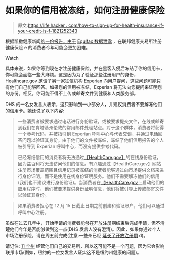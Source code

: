 # 如果你的信用被冻结，如何注册健康保险

> 原文:[https://life hacker . com/how-to-sign-up-for-health-insurance-if-your-credit-is-f-1821252343](https://lifehacker.com/how-to-sign-up-for-health-insurance-if-your-credit-is-f-1821252343)

根据凯撒健康新闻[的一份报告，由于](https://khn.org/news/consumers-who-froze-their-credit-reports-could-hit-a-glitch-enrolling-in-insurance/) [Equifax 数据泄露](https://twocents.lifehacker.com/one-of-your-equifax-hack-protections-expires-soon-1821184336) ，在联邦健康交易所注册健康保险 e 的消费者今年可能会更加困难。

Watch

具体来说，如果你等到现在才注册健康保险，并在黑客入侵后冻结了你的信用卡，你可能会面临一些大麻烦。这是因为为了验证那些注册用户的身份，Healthcare.gov 邀请了另一家征信机构 Experian 向用户提问，这些问题可能只有他们自己能够回答。如果您的信用被冻结，Experian 将无法向您提问来证明您的身份。相反，你可能不得不上传或邮寄文件到健康和人类服务部。

DHS 的一名女发言人表示，这只影响到一小部分人，并建议消费者不要解冻他们的信用卡。她还说了以下内容:

> 一些消费者被要求通过电话进行身份验证，或被要求提交文件，在线或邮寄到我们在肯塔基州伦敦的常用邮件处理站点。对于这个群体，消费者将获得一个参考代码，并被指引到 Experian 呼叫中心与代表交谈，并通过电话回答问题以验证其身份。由于他们的文件被冻结，冻结了他们信用报告的个人被引导到 Experian 呼叫中心，而没有提供参考代码。
> 
> 已经冻结信用的消费者将无法通过[【HealthCare.gov】](https://urldefense.proofpoint.com/v2/url?u=http-3A__HealthCare.gov&d=DwMFAg&c=RAhzPLrCAq19eJdrcQiUVEwFYoMRqGDAXQ_puw5tYjg&r=FqqTya-D6uhfl0qM1oDBCxoxn_XJrZmv5ipzuAvYWXQ&m=TuuFGeziHZREI3vJPlpJzD6ysw570WsrXkqaJ0NqEpY&s=Yt8JIHSTPe8fMvmxdwv_k6ZcRDoQRfvqahGCHSgbMwM&e=)的在线身份验证，因为益百利将无法访问他们的信息。有兴趣通过【HealthCare.gov】网站注册市场覆盖范围且信用记录被冻结的消费者能够通过向市场提供文档来进行身份证明，而不是使用在线身份证明服务。他们不需要解冻他们的信用(我们也不建议进行身份验证)。当消费者在[【HealthCare.gov](https://urldefense.proofpoint.com/v2/url?u=http-3A__HealthCare.gov&d=DwMFAg&c=RAhzPLrCAq19eJdrcQiUVEwFYoMRqGDAXQ_puw5tYjg&r=FqqTya-D6uhfl0qM1oDBCxoxn_XJrZmv5ipzuAvYWXQ&m=TuuFGeziHZREI3vJPlpJzD6ysw570WsrXkqaJ0NqEpY&s=Yt8JIHSTPe8fMvmxdwv_k6ZcRDoQRfvqahGCHSgbMwM&e=)上启动他们的应用程序时，他们被要求提供身份证明信息，他们将被引导上传或邮寄文件以验证其身份。

> 如果消费者担心在 12 月 15 日截止日期之前创建和验证账户，他们可以通过呼叫中心注册。

虽然在过去几年中，开始申请的消费者能够在开放注册期结束后完成申请，但不清楚他们今年是否能够做到这一点(DHS 发言人没有澄清)。因此，如果你通过个人市场注册保险，请在周五前完成(注意:一些州已经 [延长了开放注册期](https://resources.ehealthinsurance.com/affordable-care-act/2018-open-enrollment-period-extensions) d)。

请记住: [11 个州](http://www.commonwealthfund.org/interactives-and-data/maps-and-data/state-exchange-map) 经营他们自己的交易所，所以这可能不是一个问题，因为它会影响联邦市场(例如，纽约的一位女发言人证实这不是纽约州健康的问题)。